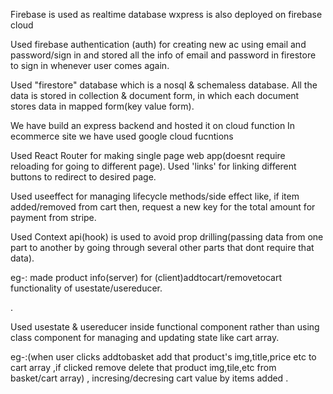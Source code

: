 Firebase is used as realtime database
wxpress is also deployed on firebase cloud 

Used firebase authentication (auth) for creating new ac using email and password/sign in and stored all the info of email and password in firestore to sign in whenever user comes again.

Used "firestore" database which is a nosql & schemaless database. All the data is stored in collection & document form, in which each document stores data in mapped form(key value form).

We have build an express backend and hosted it on cloud function
In ecommerce site we have used google cloud fucntions




Used React Router for making single page web app(doesnt require reloading for going to different page).  Used 'links' for linking different buttons to redirect to desired page.

Used useeffect for managing lifecycle methods/side effect like, if item added/removed from cart then, request a new key for the total amount for payment from stripe.

Used Context api(hook) is used to avoid prop drilling(passing data from one part to another by going through several other parts that dont require that data). 

eg-: made product info(server) for (client)addtocart/removetocart functionality of usestate/usereducer.

.

Used usestate & usereducer inside functional component rather than using class component for managing and updating state like cart array.

eg-:(when user clicks addtobasket add that product's img,title,price etc to cart array ,if clicked remove delete that product img,tile,etc from basket/cart array) , incresing/decresing cart value by items added . 
